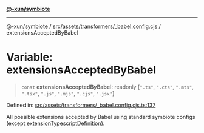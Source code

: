 [**@-xun/symbiote**](../../../../../README.md)

***

[@-xun/symbiote](../../../../../README.md) / [src/assets/transformers/\_babel.config.cjs](../README.md) / extensionsAcceptedByBabel

# Variable: extensionsAcceptedByBabel

> `const` **extensionsAcceptedByBabel**: readonly \[`".ts"`, `".cts"`, `".mts"`, `".tsx"`, `".js"`, `".mjs"`, `".cjs"`, `".jsx"`\]

Defined in: [src/assets/transformers/\_babel.config.cjs.ts:137](https://github.com/Xunnamius/symbiote/blob/150bd8f520450f76cdfe81296a884f439e925685/src/assets/transformers/_babel.config.cjs.ts#L137)

All possible extensions accepted by Babel using standard symbiote configs
(except [extensionTypescriptDefinition](extensionTypescriptDefinition.md)).
